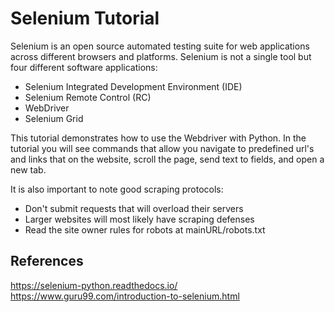 # Selenium Tutorial

Selenium is an open source automated testing suite for web applications across different browsers and platforms. Selenium is not a single tool but four different software applications: 
* Selenium Integrated Development Environment (IDE)
* Selenium Remote Control (RC)
* WebDriver
* Selenium Grid

This tutorial demonstrates how to use the Webdriver with Python. In the tutorial you will see commands that allow you navigate to predefined url's and links that on the website, scroll the page, send text to fields, and open a new tab. 

It is also important to note good scraping protocols:
* Don't submit requests that will overload their servers
* Larger websites will most likely have scraping defenses
* Read the site owner rules for robots at mainURL/robots.txt

## References
https://selenium-python.readthedocs.io/ </br>
https://www.guru99.com/introduction-to-selenium.html </br>


